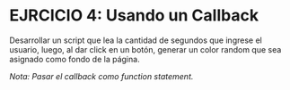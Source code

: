 # EJRCICIO 4: Usando un Callback
Desarrollar un script que lea la cantidad de segundos que ingrese el usuario, luego, al dar click en un botón, generar un color random que sea asignado como fondo de la página.

_Nota: Pasar el callback como function statement._   

